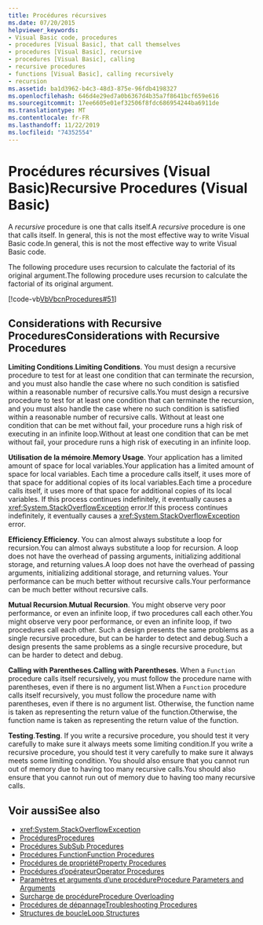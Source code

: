 ```yaml
---
title: Procédures récursives
ms.date: 07/20/2015
helpviewer_keywords:
- Visual Basic code, procedures
- procedures [Visual Basic], that call themselves
- procedures [Visual Basic], recursive
- procedures [Visual Basic], calling
- recursive procedures
- functions [Visual Basic], calling recursively
- recursion
ms.assetid: ba1d3962-b4c3-48d3-875e-96fdb4198327
ms.openlocfilehash: 646d4e29ed7a0b6367d4b35a7f8641bcf659e616
ms.sourcegitcommit: 17ee6605e01ef32506f8fdc686954244ba6911de
ms.translationtype: MT
ms.contentlocale: fr-FR
ms.lasthandoff: 11/22/2019
ms.locfileid: "74352554"
---
```

# <a name="recursive-procedures-visual-basic"></a><span data-ttu-id="e152c-102">Procédures récursives (Visual Basic)</span><span class="sxs-lookup"><span data-stu-id="e152c-102">Recursive Procedures (Visual Basic)</span></span>

<span data-ttu-id="e152c-103">A *recursive* procedure is one that calls itself.</span><span class="sxs-lookup"><span data-stu-id="e152c-103">A *recursive* procedure is one that calls itself.</span></span> <span data-ttu-id="e152c-104">In general, this is not the most effective way to write Visual Basic code.</span><span class="sxs-lookup"><span data-stu-id="e152c-104">In general, this is not the most effective way to write Visual Basic code.</span></span>  
  
 <span data-ttu-id="e152c-105">The following procedure uses recursion to calculate the factorial of its original argument.</span><span class="sxs-lookup"><span data-stu-id="e152c-105">The following procedure uses recursion to calculate the factorial of its original argument.</span></span>  
  
 [!code-vb[VbVbcnProcedures#51](~/samples/snippets/visualbasic/VS_Snippets_VBCSharp/VbVbcnProcedures/VB/Class1.vb#51)]  
  
## <a name="considerations-with-recursive-procedures"></a><span data-ttu-id="e152c-106">Considerations with Recursive Procedures</span><span class="sxs-lookup"><span data-stu-id="e152c-106">Considerations with Recursive Procedures</span></span>

 <span data-ttu-id="e152c-107">**Limiting Conditions**.</span><span class="sxs-lookup"><span data-stu-id="e152c-107">**Limiting Conditions**.</span></span> <span data-ttu-id="e152c-108">You must design a recursive procedure to test for at least one condition that can terminate the recursion, and you must also handle the case where no such condition is satisfied within a reasonable number of recursive calls.</span><span class="sxs-lookup"><span data-stu-id="e152c-108">You must design a recursive procedure to test for at least one condition that can terminate the recursion, and you must also handle the case where no such condition is satisfied within a reasonable number of recursive calls.</span></span> <span data-ttu-id="e152c-109">Without at least one condition that can be met without fail, your procedure runs a high risk of executing in an infinite loop.</span><span class="sxs-lookup"><span data-stu-id="e152c-109">Without at least one condition that can be met without fail, your procedure runs a high risk of executing in an infinite loop.</span></span>

 <span data-ttu-id="e152c-110">**Utilisation de la mémoire**.</span><span class="sxs-lookup"><span data-stu-id="e152c-110">**Memory Usage**.</span></span> <span data-ttu-id="e152c-111">Your application has a limited amount of space for local variables.</span><span class="sxs-lookup"><span data-stu-id="e152c-111">Your application has a limited amount of space for local variables.</span></span> <span data-ttu-id="e152c-112">Each time a procedure calls itself, it uses more of that space for additional copies of its local variables.</span><span class="sxs-lookup"><span data-stu-id="e152c-112">Each time a procedure calls itself, it uses more of that space for additional copies of its local variables.</span></span> <span data-ttu-id="e152c-113">If this process continues indefinitely, it eventually causes a <xref:System.StackOverflowException> error.</span><span class="sxs-lookup"><span data-stu-id="e152c-113">If this process continues indefinitely, it eventually causes a <xref:System.StackOverflowException> error.</span></span>

 <span data-ttu-id="e152c-114">**Efficiency**.</span><span class="sxs-lookup"><span data-stu-id="e152c-114">**Efficiency**.</span></span> <span data-ttu-id="e152c-115">You can almost always substitute a loop for recursion.</span><span class="sxs-lookup"><span data-stu-id="e152c-115">You can almost always substitute a loop for recursion.</span></span> <span data-ttu-id="e152c-116">A loop does not have the overhead of passing arguments, initializing additional storage, and returning values.</span><span class="sxs-lookup"><span data-stu-id="e152c-116">A loop does not have the overhead of passing arguments, initializing additional storage, and returning values.</span></span> <span data-ttu-id="e152c-117">Your performance can be much better without recursive calls.</span><span class="sxs-lookup"><span data-stu-id="e152c-117">Your performance can be much better without recursive calls.</span></span>

 <span data-ttu-id="e152c-118">**Mutual Recursion**.</span><span class="sxs-lookup"><span data-stu-id="e152c-118">**Mutual Recursion**.</span></span> <span data-ttu-id="e152c-119">You might observe very poor performance, or even an infinite loop, if two procedures call each other.</span><span class="sxs-lookup"><span data-stu-id="e152c-119">You might observe very poor performance, or even an infinite loop, if two procedures call each other.</span></span> <span data-ttu-id="e152c-120">Such a design presents the same problems as a single recursive procedure, but can be harder to detect and debug.</span><span class="sxs-lookup"><span data-stu-id="e152c-120">Such a design presents the same problems as a single recursive procedure, but can be harder to detect and debug.</span></span>

 <span data-ttu-id="e152c-121">**Calling with Parentheses**.</span><span class="sxs-lookup"><span data-stu-id="e152c-121">**Calling with Parentheses**.</span></span> <span data-ttu-id="e152c-122">When a `Function` procedure calls itself recursively, you must follow the procedure name with parentheses, even if there is no argument list.</span><span class="sxs-lookup"><span data-stu-id="e152c-122">When a `Function` procedure calls itself recursively, you must follow the procedure name with parentheses, even if there is no argument list.</span></span> <span data-ttu-id="e152c-123">Otherwise, the function name is taken as representing the return value of the function.</span><span class="sxs-lookup"><span data-stu-id="e152c-123">Otherwise, the function name is taken as representing the return value of the function.</span></span>

 <span data-ttu-id="e152c-124">**Testing**.</span><span class="sxs-lookup"><span data-stu-id="e152c-124">**Testing**.</span></span> <span data-ttu-id="e152c-125">If you write a recursive procedure, you should test it very carefully to make sure it always meets some limiting condition.</span><span class="sxs-lookup"><span data-stu-id="e152c-125">If you write a recursive procedure, you should test it very carefully to make sure it always meets some limiting condition.</span></span> <span data-ttu-id="e152c-126">You should also ensure that you cannot run out of memory due to having too many recursive calls.</span><span class="sxs-lookup"><span data-stu-id="e152c-126">You should also ensure that you cannot run out of memory due to having too many recursive calls.</span></span>

## <a name="see-also"></a><span data-ttu-id="e152c-127">Voir aussi</span><span class="sxs-lookup"><span data-stu-id="e152c-127">See also</span></span>

- <xref:System.StackOverflowException>
- [<span data-ttu-id="e152c-128">Procédures</span><span class="sxs-lookup"><span data-stu-id="e152c-128">Procedures</span></span>](index.md)
- [<span data-ttu-id="e152c-129">Procédures Sub</span><span class="sxs-lookup"><span data-stu-id="e152c-129">Sub Procedures</span></span>](sub-procedures.md)
- [<span data-ttu-id="e152c-130">Procédures Function</span><span class="sxs-lookup"><span data-stu-id="e152c-130">Function Procedures</span></span>](function-procedures.md)
- [<span data-ttu-id="e152c-131">Procédures de propriété</span><span class="sxs-lookup"><span data-stu-id="e152c-131">Property Procedures</span></span>](property-procedures.md)
- [<span data-ttu-id="e152c-132">Procédures d’opérateur</span><span class="sxs-lookup"><span data-stu-id="e152c-132">Operator Procedures</span></span>](operator-procedures.md)
- [<span data-ttu-id="e152c-133">Paramètres et arguments d’une procédure</span><span class="sxs-lookup"><span data-stu-id="e152c-133">Procedure Parameters and Arguments</span></span>](procedure-parameters-and-arguments.md)
- [<span data-ttu-id="e152c-134">Surcharge de procédure</span><span class="sxs-lookup"><span data-stu-id="e152c-134">Procedure Overloading</span></span>](procedure-overloading.md)
- [<span data-ttu-id="e152c-135">Procédures de dépannage</span><span class="sxs-lookup"><span data-stu-id="e152c-135">Troubleshooting Procedures</span></span>](troubleshooting-procedures.md)
- [<span data-ttu-id="e152c-136">Structures de boucle</span><span class="sxs-lookup"><span data-stu-id="e152c-136">Loop Structures</span></span>](../control-flow/loop-structures.md)
